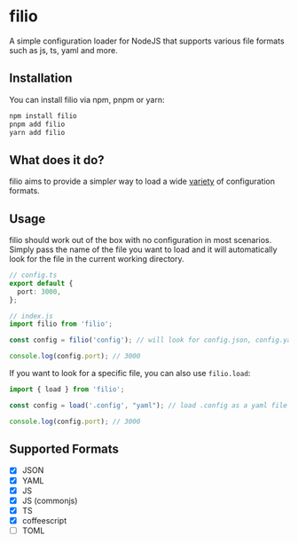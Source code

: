 # filio
A simple configuration loader for NodeJS that supports various file formats such as js, ts, yaml and more.

## Installation
You can install filio via npm, pnpm or yarn:

```bash
npm install filio
pnpm add filio
yarn add filio
```

## What does it do?
filio aims to provide a simpl*er* way to load a wide [variety](#supported-formats) of configuration formats.

## Usage
filio should work out of the box with no configuration in most scenarios. Simply pass the name of the file you want to load and it will automatically look for the file in the current working directory.

```ts
// config.ts
export default {
  port: 3000,
};

// index.js
import filio from 'filio';

const config = filio('config'); // will look for config.json, config.yaml, config.js, etc.

console.log(config.port); // 3000
```

If you want to look for a specific file, you can also use `filio.load`:

```ts
import { load } from 'filio';

const config = load('.config', "yaml"); // load .config as a yaml file

console.log(config.port); // 3000
```

## Supported Formats
- [x] JSON
- [x] YAML
- [x] JS
- [X] JS (commonjs)
- [x] TS
- [x] coffeescript
- [ ] TOML